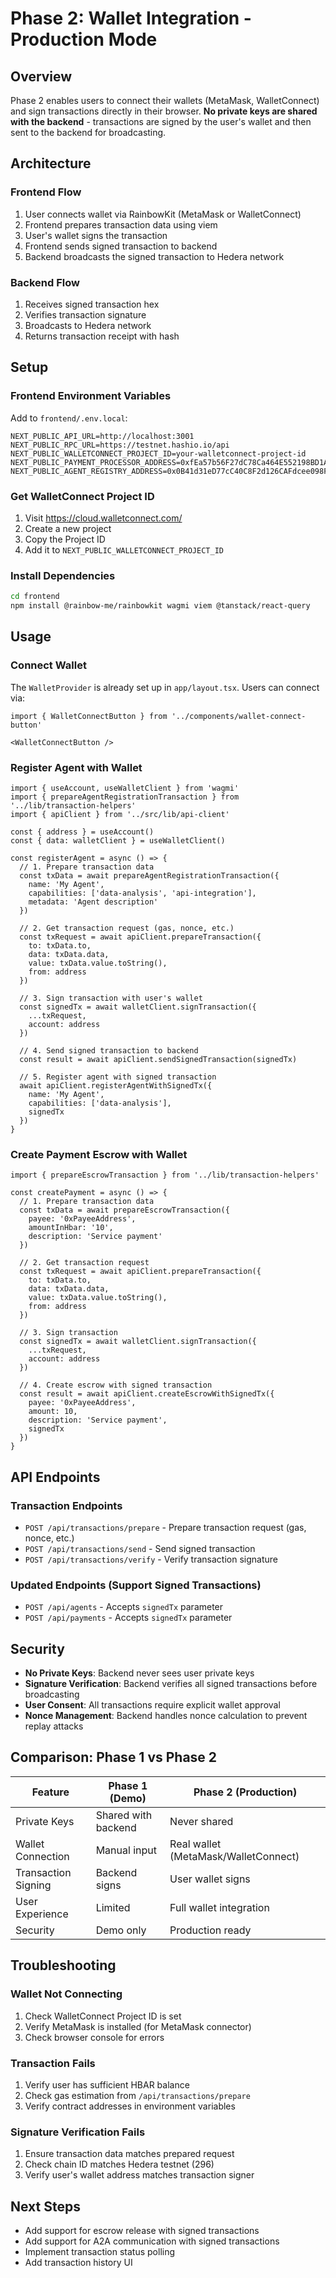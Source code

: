 # Phase 2: Wallet Integration - Production Mode

## Overview

Phase 2 enables users to connect their wallets (MetaMask, WalletConnect) and sign transactions directly in their browser. **No private keys are shared with the backend** - transactions are signed by the user's wallet and then sent to the backend for broadcasting.

## Architecture

### Frontend Flow
1. User connects wallet via RainbowKit (MetaMask or WalletConnect)
2. Frontend prepares transaction data using viem
3. User's wallet signs the transaction
4. Frontend sends signed transaction to backend
5. Backend broadcasts the signed transaction to Hedera network

### Backend Flow
1. Receives signed transaction hex
2. Verifies transaction signature
3. Broadcasts to Hedera network
4. Returns transaction receipt with hash

## Setup

### Frontend Environment Variables

Add to `frontend/.env.local`:

```env
NEXT_PUBLIC_API_URL=http://localhost:3001
NEXT_PUBLIC_RPC_URL=https://testnet.hashio.io/api
NEXT_PUBLIC_WALLETCONNECT_PROJECT_ID=your-walletconnect-project-id
NEXT_PUBLIC_PAYMENT_PROCESSOR_ADDRESS=0xfEa57b56F27dC78Ca464E552198BD1A3bE083F7e
NEXT_PUBLIC_AGENT_REGISTRY_ADDRESS=0x0B41d31eD77cC40C8F2d126CAFdcee098F938445
```

### Get WalletConnect Project ID

1. Visit https://cloud.walletconnect.com/
2. Create a new project
3. Copy the Project ID
4. Add it to `NEXT_PUBLIC_WALLETCONNECT_PROJECT_ID`

### Install Dependencies

```bash
cd frontend
npm install @rainbow-me/rainbowkit wagmi viem @tanstack/react-query
```

## Usage

### Connect Wallet

The `WalletProvider` is already set up in `app/layout.tsx`. Users can connect via:

```tsx
import { WalletConnectButton } from '../components/wallet-connect-button'

<WalletConnectButton />
```

### Register Agent with Wallet

```tsx
import { useAccount, useWalletClient } from 'wagmi'
import { prepareAgentRegistrationTransaction } from '../lib/transaction-helpers'
import { apiClient } from '../src/lib/api-client'

const { address } = useAccount()
const { data: walletClient } = useWalletClient()

const registerAgent = async () => {
  // 1. Prepare transaction data
  const txData = await prepareAgentRegistrationTransaction({
    name: 'My Agent',
    capabilities: ['data-analysis', 'api-integration'],
    metadata: 'Agent description'
  })

  // 2. Get transaction request (gas, nonce, etc.)
  const txRequest = await apiClient.prepareTransaction({
    to: txData.to,
    data: txData.data,
    value: txData.value.toString(),
    from: address
  })

  // 3. Sign transaction with user's wallet
  const signedTx = await walletClient.signTransaction({
    ...txRequest,
    account: address
  })

  // 4. Send signed transaction to backend
  const result = await apiClient.sendSignedTransaction(signedTx)
  
  // 5. Register agent with signed transaction
  await apiClient.registerAgentWithSignedTx({
    name: 'My Agent',
    capabilities: ['data-analysis'],
    signedTx
  })
}
```

### Create Payment Escrow with Wallet

```tsx
import { prepareEscrowTransaction } from '../lib/transaction-helpers'

const createPayment = async () => {
  // 1. Prepare transaction data
  const txData = await prepareEscrowTransaction({
    payee: '0xPayeeAddress',
    amountInHbar: '10',
    description: 'Service payment'
  })

  // 2. Get transaction request
  const txRequest = await apiClient.prepareTransaction({
    to: txData.to,
    data: txData.data,
    value: txData.value.toString(),
    from: address
  })

  // 3. Sign transaction
  const signedTx = await walletClient.signTransaction({
    ...txRequest,
    account: address
  })

  // 4. Create escrow with signed transaction
  const result = await apiClient.createEscrowWithSignedTx({
    payee: '0xPayeeAddress',
    amount: 10,
    description: 'Service payment',
    signedTx
  })
}
```

## API Endpoints

### Transaction Endpoints

- `POST /api/transactions/prepare` - Prepare transaction request (gas, nonce, etc.)
- `POST /api/transactions/send` - Send signed transaction
- `POST /api/transactions/verify` - Verify transaction signature

### Updated Endpoints (Support Signed Transactions)

- `POST /api/agents` - Accepts `signedTx` parameter
- `POST /api/payments` - Accepts `signedTx` parameter

## Security

- **No Private Keys**: Backend never sees user private keys
- **Signature Verification**: Backend verifies all signed transactions before broadcasting
- **User Consent**: All transactions require explicit wallet approval
- **Nonce Management**: Backend handles nonce calculation to prevent replay attacks

## Comparison: Phase 1 vs Phase 2

| Feature | Phase 1 (Demo) | Phase 2 (Production) |
|---------|---------------|---------------------|
| Private Keys | Shared with backend | Never shared |
| Wallet Connection | Manual input | Real wallet (MetaMask/WalletConnect) |
| Transaction Signing | Backend signs | User wallet signs |
| User Experience | Limited | Full wallet integration |
| Security | Demo only | Production ready |

## Troubleshooting

### Wallet Not Connecting

1. Check WalletConnect Project ID is set
2. Verify MetaMask is installed (for MetaMask connector)
3. Check browser console for errors

### Transaction Fails

1. Verify user has sufficient HBAR balance
2. Check gas estimation from `/api/transactions/prepare`
3. Verify contract addresses in environment variables

### Signature Verification Fails

1. Ensure transaction data matches prepared request
2. Check chain ID matches Hedera testnet (296)
3. Verify user's wallet address matches transaction signer

## Next Steps

- Add support for escrow release with signed transactions
- Add support for A2A communication with signed transactions
- Implement transaction status polling
- Add transaction history UI

